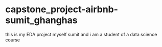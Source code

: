 # capstone_project-airbnb-sumit_ghanghas
this is my EDA project myself sumit and i am a student of a data science course
